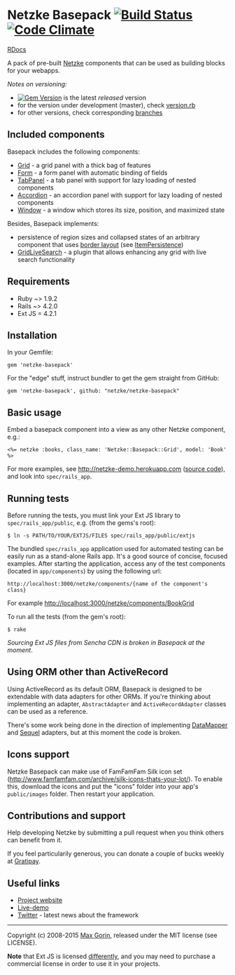 # Netzke Basepack [![Build Status](https://travis-ci.org/netzke/netzke-basepack.png?branch=master)](https://travis-ci.org/netzke/netzke-basepack) [![Code Climate](https://codeclimate.com/github/netzke/netzke-basepack.png)](https://codeclimate.com/github/netzke/netzke-basepack)

[RDocs](http://rdoc.info/github/netzke/netzke-basepack)

A pack of pre-built [Netzke](http://netzke.org) components that can be used as building blocks for your webapps.

*Notes on versioning:*
* [![Gem Version](https://badge.fury.io/rb/netzke-basepack.png)](http://badge.fury.io/rb/netzke-basepack) is the latest *released* version
* for the version under development (master), check [version.rb](https://github.com/netzke/netzke-core/blob/master/lib/netzke/core/version.rb)
* for other versions, check corresponding [branches](https://github.com/netzke/netzke-core/branches)

## Included components

Basepack includes the following components:

* [Grid](http://rdoc.info/github/netzke/netzke-basepack/Netzke/Basepack/Grid) - a grid panel with a thick bag of features
* [Form](http://rdoc.info/github/netzke/netzke-basepack/Netzke/Basepack/Form) - a form panel with automatic binding of fields
* [TabPanel](http://rdoc.info/github/netzke/netzke-basepack/Netzke/Basepack/TabPanel) - a tab panel with support for lazy loading of nested components
* [Accordion](http://rdoc.info/github/netzke/netzke-basepack/Netzke/Basepack/Accordion) - an accordion panel with support for lazy loading of nested components
* [Window](http://rdoc.info/github/netzke/netzke-basepack/Netzke/Basepack/Window) - a window which stores its size, position, and maximized state

Besides, Basepack implements:

* persistence of region sizes and collapsed states of an arbitrary component that uses
[border layout](http://docs.sencha.com/ext-js/4-1/#!/api/Ext.layout.container.Border) (see [ItemPersistence](http://rdoc.info/github/netzke/netzke-basepack/Netzke/Basepack/ItemPersistence))
* [GridLiveSearch](http://rdoc.info/github/netzke/netzke-basepack/Netzke/Basepack/GridLiveSearch) - a plugin that allows
enhancing any grid with live search functionality

## Requirements

* Ruby ~> 1.9.2
* Rails ~> 4.2.0
* Ext JS = 4.2.1

## Installation

In your Gemfile:

    gem 'netzke-basepack'

For the "edge" stuff, instruct bundler to get the gem straight from GitHub:

    gem 'netzke-basepack', github: "netzke/netzke-basepack"

## Basic usage

Embed a basepack component into a view as any other Netzke component, e.g.:

```erb
<%= netzke :books, class_name: 'Netzke::Basepack::Grid', model: 'Book' %>
```

For more examples, see http://netzke-demo.herokuapp.com ([source code](https://github.com/netzke/netzke-demo)), and look
into `spec/rails_app`.

## Running tests

Before running the tests, you must link your Ext JS library to `spec/rails_app/public`, e.g. (from the gems's root):

    $ ln -s PATH/TO/YOUR/EXTJS/FILES spec/rails_app/public/extjs

The bundled `spec/rails_app` application used for automated testing can be easily run as a stand-alone Rails app. It's a
good source of concise, focused examples. After starting the application, access any of the test components (located in
`app/components`) by using the following url:

    http://localhost:3000/netzke/components/{name of the component's class}

For example [http://localhost:3000/netzke/components/BookGrid](http://localhost:3000/netzke/components/BookGrid)

To run all the tests (from the gem's root):

    $ rake

*Sourcing Ext JS files from Sencha CDN is broken in Basepack at the moment*.

## Using ORM other than ActiveRecord

Using ActiveRecord as its default ORM, Basepack is designed to be extendable with data adapters for other ORMs. If
you're thinking about implementing an adapter, `AbstractAdapter` and `ActiveRecordAdapter` classes can be used as a
reference.

There's some work being done in the direction of implementing
[DataMapper](https://github.com/nomadcoder/netzke-basepack-dm) and
[Sequel](https://github.com/nomadcoder/netzke-basepack-sequel) adapters, but at this moment the code is broken.

## Icons support

Netzke Basepack can make use of FamFamFam Silk icon set (http://www.famfamfam.com/archive/silk-icons-thats-your-lot/).
To enable this, download the icons and put the "icons" folder into your app's `public/images` folder. Then restart your
application.

## Contributions and support

Help developing Netzke by submitting a pull request when you think others can benefit from it.

If you feel particularily generous, you can donate a couple of bucks weekly at [Gratipay](https://www.gittip.com/mxgrn/).

## Useful links
* [Project website](http://netzke.org)
* [Live-demo](http://netzke-demo.herokuapp.com)
* [Twitter](http://twitter.com/netzke) - latest news about the framework

---
Copyright (c) 2008-2015 [Max Gorin](https://twitter.com/mxgrn), released under the MIT license (see LICENSE).

**Note** that Ext JS is licensed [differently](http://www.sencha.com/products/extjs/license/), and you may need to
purchase a commercial license in order to use it in your projects.

